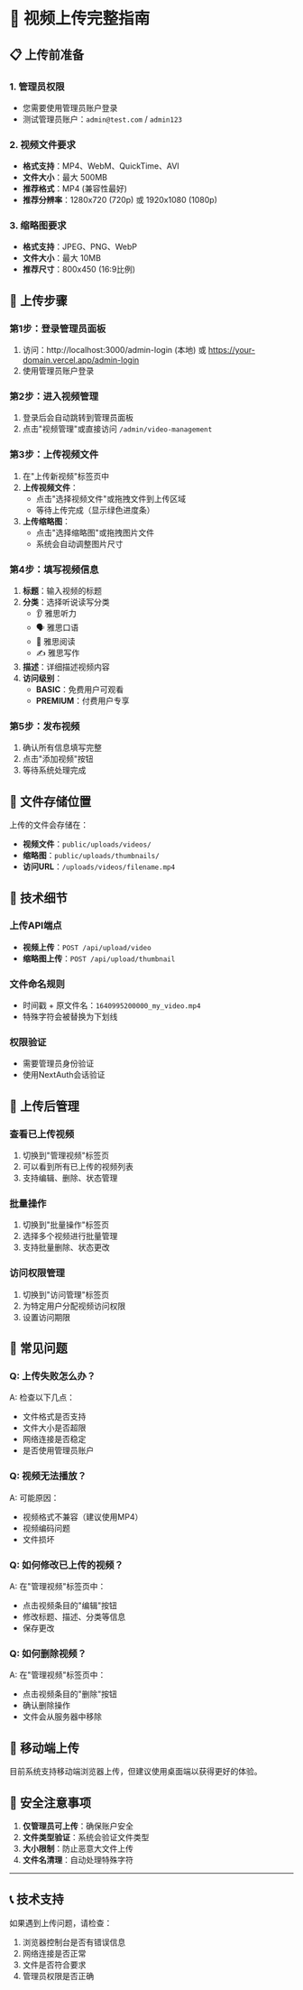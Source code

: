 # 🎥 视频上传完整指南

## 📋 上传前准备

### 1. 管理员权限
- 您需要使用管理员账户登录
- 测试管理员账户：`admin@test.com` / `admin123`

### 2. 视频文件要求
- **格式支持**：MP4、WebM、QuickTime、AVI
- **文件大小**：最大 500MB
- **推荐格式**：MP4 (兼容性最好)
- **推荐分辨率**：1280x720 (720p) 或 1920x1080 (1080p)

### 3. 缩略图要求
- **格式支持**：JPEG、PNG、WebP
- **文件大小**：最大 10MB
- **推荐尺寸**：800x450 (16:9比例)

## 🚀 上传步骤

### 第1步：登录管理员面板
1. 访问：http://localhost:3000/admin-login (本地) 或 https://your-domain.vercel.app/admin-login
2. 使用管理员账户登录

### 第2步：进入视频管理
1. 登录后会自动跳转到管理员面板
2. 点击"视频管理"或直接访问 `/admin/video-management`

### 第3步：上传视频文件
1. 在"上传新视频"标签页中
2. **上传视频文件**：
   - 点击"选择视频文件"或拖拽文件到上传区域
   - 等待上传完成（显示绿色进度条）
3. **上传缩略图**：
   - 点击"选择缩略图"或拖拽图片文件
   - 系统会自动调整图片尺寸

### 第4步：填写视频信息
1. **标题**：输入视频的标题
2. **分类**：选择听说读写分类
   - 👂 雅思听力
   - 🗣️ 雅思口语  
   - 📖 雅思阅读
   - ✍️ 雅思写作
3. **描述**：详细描述视频内容
4. **访问级别**：
   - **BASIC**：免费用户可观看
   - **PREMIUM**：付费用户专享

### 第5步：发布视频
1. 确认所有信息填写完整
2. 点击"添加视频"按钮
3. 等待系统处理完成

## 📁 文件存储位置

上传的文件会存储在：
- **视频文件**：`public/uploads/videos/`
- **缩略图**：`public/uploads/thumbnails/`
- **访问URL**：`/uploads/videos/filename.mp4`

## 🔧 技术细节

### 上传API端点
- **视频上传**：`POST /api/upload/video`
- **缩略图上传**：`POST /api/upload/thumbnail`

### 文件命名规则
- 时间戳 + 原文件名：`1640995200000_my_video.mp4`
- 特殊字符会被替换为下划线

### 权限验证
- 需要管理员身份验证
- 使用NextAuth会话验证

## 🎯 上传后管理

### 查看已上传视频
1. 切换到"管理视频"标签页
2. 可以看到所有已上传的视频列表
3. 支持编辑、删除、状态管理

### 批量操作
1. 切换到"批量操作"标签页
2. 选择多个视频进行批量管理
3. 支持批量删除、状态更改

### 访问权限管理
1. 切换到"访问管理"标签页
2. 为特定用户分配视频访问权限
3. 设置访问期限

## 🚨 常见问题

### Q: 上传失败怎么办？
A: 检查以下几点：
- 文件格式是否支持
- 文件大小是否超限
- 网络连接是否稳定
- 是否使用管理员账户

### Q: 视频无法播放？
A: 可能原因：
- 视频格式不兼容（建议使用MP4）
- 视频编码问题
- 文件损坏

### Q: 如何修改已上传的视频？
A: 在"管理视频"标签页中：
- 点击视频条目的"编辑"按钮
- 修改标题、描述、分类等信息
- 保存更改

### Q: 如何删除视频？
A: 在"管理视频"标签页中：
- 点击视频条目的"删除"按钮
- 确认删除操作
- 文件会从服务器中移除

## 📱 移动端上传

目前系统支持移动端浏览器上传，但建议使用桌面端以获得更好的体验。

## 🔐 安全注意事项

1. **仅管理员可上传**：确保账户安全
2. **文件类型验证**：系统会验证文件类型
3. **大小限制**：防止恶意大文件上传
4. **文件名清理**：自动处理特殊字符

---

## 📞 技术支持

如果遇到上传问题，请检查：
1. 浏览器控制台是否有错误信息
2. 网络连接是否正常
3. 文件是否符合要求
4. 管理员权限是否正确